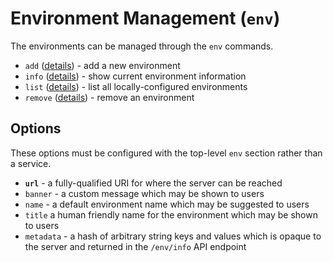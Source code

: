 # Environment Management (`env`)

The environments can be managed through the `env` commands.

 * `add` ([details](add-cmd)) - add a new environment
 * `info` ([details](info-cmd)) - show current environment information
 * `list` ([details](list-cmd)) - list all locally-configured environments
 * `remove` ([details](remove-cmd)) - remove an environment


## Options

These options must be configured with the top-level `env` section rather than a service.

 * **`url`** - a fully-qualified URI for where the server can be reached
 * `banner` - a custom message which may be shown to users
 * `name` - a default environment name which may be suggested to users
 * `title` a human friendly name for the environment which may be shown to users
 * `metadata` - a hash of arbitrary string keys and values which is opaque to the server and returned in the `/env/info` API endpoint
